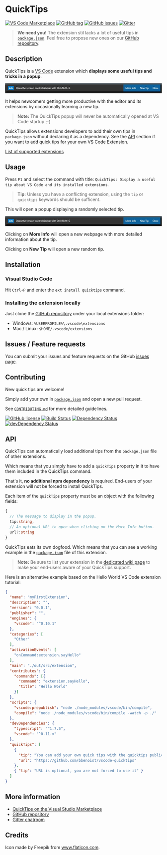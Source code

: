 # QuickTips

[![VS Code Marketplace](https://img.shields.io/badge/vscode-bbenoist.quicktips-blue.svg)][marketplace] [![GitHub tag](https://img.shields.io/github/tag/bbenoist/vscode-quicktips.svg)][gh-repo] [![GitHub issues](https://img.shields.io/github/issues/bbenoist/vscode-quicktips.svg)][issues] [![Gitter](https://badges.gitter.im/bbenoist/vscode-quicktips.svg)][gitter]

> **We need you!** The extension stil lacks a lot of useful tips in [`package.json`][package-json]. Feel free to propose new ones on our [GitHub repository][gh-repo].

## Description

QuickTips is a [VS Code][vscode] extension which **displays some useful tips and tricks in a popup**.

![QuickTips example](images/example.jpg)

It helps newcomers getting more productive with the editor and its extensions by occasionally learning a new tip.

> **Note:** The QuickTips popup will never be automatically opened at VS Code startup ;-)

QuickTips allows extensions developers to add their own tips in `package.json` without declaring it as a dependency. See the [API](#api) section if you want to add quick tips for your own VS Code Extension.

[List of supported extensions][supported-extensions]

## Usage

Press `F1` and select the command with title: `QuickTips: Display a useful tip about VS Code and its installed extensions`.

> **Tip:** Unless you have a conflicting extension, using the `tip` or `quicktips` keywords should be sufficent.

This will open a popup displaying a randomly selected tip.

![QuickTips example](images/example.jpg)

Clicking on **More Info** will open a new webpage with more detailed information about the tip.

Clicking on **New Tip** will open a new random tip.

## Installation
### Visual Studio Code
Hit `Ctrl+P` and enter the `ext install quicktips` command.

### Installing the extension locally
Just clone the [GitHub repository][gh-repo] under your local extensions folder:
* Windows: `%USERPROFILE%\.vscode\extensions`
* Mac / Linux: `$HOME/.vscode/extensions`

## Issues / Feature requests
You can submit your issues and feature requests on the GitHub [issues page][issues].


## Contributing

New quick tips are welcome!

Simply add your own in [`package.json`][package-json] and open a new pull request.

See [`CONTRIBUTING.md`][contributing-md] for more detailed guidelines.

[![GitHub license](https://img.shields.io/badge/license-MIT-blue.svg)][license] [![Build Status](https://travis-ci.org/bbenoist/vscode-quicktips.svg?branch=master)][travis-ci] [![Dependency Status](https://david-dm.org/bbenoist/vscode-quicktips.svg)][npm-dependencies] [![devDependency Status](https://david-dm.org/bbenoist/vscode-quicktips/dev-status.svg)][npm-devdependencies]

## API

QuickTips can automatically load additional tips from the `package.json` file of other extensions.

Which means that you simply have to add a `quickTips` property in it to have them included in the QuickTips command.

That's it, **no additional npm dependency** is required. End-users of your extension will not be forced to install QuickTips.

Each item of the `quickTips` property must be an object with the following fields:

```typescript
{
  // The message to display in the popup.
  tip:string,
  // An optional URL to open when clicking on the More Info button.
  url?:string
}
```

QuickTips eats its own dogfood. Which means that you can see a working example in the [`package.json`][package-json] file of this extension.

> **Note:** Be sure to list your extension in the [dedicated wiki page][supported-extensions] to make your end-users aware of your QuickTips support.

Here is an alternative example based on the Hello World VS Code extension tutorial:

```json
{
  "name": "myFirstExtension",
  "description": "",
  "version": "0.0.1",
  "publisher": "",
  "engines": {
    "vscode": "^0.10.1"
  },
  "categories": [
    "Other"
  ],
  "activationEvents": [
    "onCommand:extension.sayHello"
  ],
  "main": "./out/src/extension",
  "contributes": {
    "commands": [{
      "command": "extension.sayHello",
      "title": "Hello World"
    }]
  },
  "scripts": {
    "vscode:prepublish": "node ./node_modules/vscode/bin/compile",
    "compile": "node ./node_modules/vscode/bin/compile -watch -p ./"
  },
  "devDependencies": {
    "typescript": "^1.7.5",
    "vscode": "^0.11.x"
  },
  "quickTips": [
    {
      "tip": "You can add your own quick tips with the quicktips public API.",
      "url": "https://github.com/bbenoist/vscode-quicktips"
    },
    { "tip": "URL is optional, you are not forced to use it" }
  ]
}
```

## More information
* [QuickTips on the Visual Studio Marketplace][marketplace]
* [GitHub repository][gh-repo]
* [Gitter chatroom][gitter]

## Credits
Icon made by Freepik from www.flaticon.com.

[marketplace]: https://marketplace.visualstudio.com/items/bbenoist.QuickTips
[gh-repo]: https://github.com/bbenoist/vscode-quicktips
[issues]: https://github.com/bbenoist/vscode-quicktips/issues/
[gitter]: https://gitter.im/bbenoist/vscode-quicktips
[travis-ci]: https://travis-ci.org/bbenoist/vscode-quicktips
[npm-dependencies]: https://david-dm.org/bbenoist/vscode-quicktips
[npm-devdependencies]: https://david-dm.org/bbenoist/vscode-quicktips#info=devDependencies
[supported-extensions]: https://github.com/bbenoist/vscode-quicktips/wiki/Extensions-with-QuickTips-support
[contributing-md]: https://github.com/bbenoist/vscode-quicktips/tree/master/CONTRIBUTING.md
[license]: https://raw.githubusercontent.com/bbenoist/vscode-quicktips/master/LICENSE
[package-json]: https://github.com/bbenoist/vscode-quicktips/tree/master/package.json
[vscode]: https://code.visualstudio.com/
